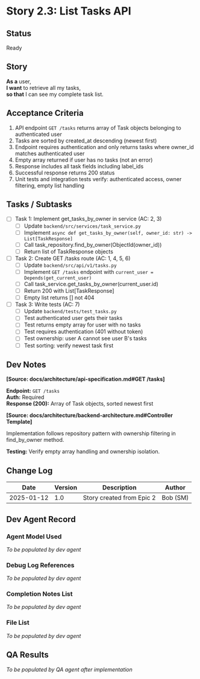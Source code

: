 # Story 2.3: List Tasks API

## Status
Ready

## Story

**As a** user,  
**I want** to retrieve all my tasks,  
**so that** I can see my complete task list.

## Acceptance Criteria

1. API endpoint `GET /tasks` returns array of Task objects belonging to authenticated user
2. Tasks are sorted by created_at descending (newest first)
3. Endpoint requires authentication and only returns tasks where owner_id matches authenticated user
4. Empty array returned if user has no tasks (not an error)
5. Response includes all task fields including label_ids
6. Successful response returns 200 status
7. Unit tests and integration tests verify: authenticated access, owner filtering, empty list handling

## Tasks / Subtasks

- [ ] Task 1: Implement get_tasks_by_owner in service (AC: 2, 3)
  - [ ] Update `backend/src/services/task_service.py`
  - [ ] Implement `async def get_tasks_by_owner(self, owner_id: str) -> List[TaskResponse]`
  - [ ] Call task_repository.find_by_owner(ObjectId(owner_id))
  - [ ] Return list of TaskResponse objects

- [ ] Task 2: Create GET /tasks route (AC: 1, 4, 5, 6)
  - [ ] Update `backend/src/api/v1/tasks.py`
  - [ ] Implement `GET /tasks` endpoint with `current_user = Depends(get_current_user)`
  - [ ] Call task_service.get_tasks_by_owner(current_user.id)
  - [ ] Return 200 with List[TaskResponse]
  - [ ] Empty list returns [] not 404

- [ ] Task 3: Write tests (AC: 7)
  - [ ] Update `backend/tests/test_tasks.py`
  - [ ] Test authenticated user gets their tasks
  - [ ] Test returns empty array for user with no tasks
  - [ ] Test requires authentication (401 without token)
  - [ ] Test ownership: user A cannot see user B's tasks
  - [ ] Test sorting: verify newest task first

## Dev Notes

**[Source: docs/architecture/api-specification.md#GET /tasks]**

**Endpoint:** `GET /tasks`  
**Auth:** Required  
**Response (200):** Array of Task objects, sorted newest first

**[Source: docs/architecture/backend-architecture.md#Controller Template]**

Implementation follows repository pattern with ownership filtering in find_by_owner method.

**Testing:** Verify empty array handling and ownership isolation.

## Change Log

| Date | Version | Description | Author |
|------|---------|-------------|--------|
| 2025-01-12 | 1.0 | Story created from Epic 2 | Bob (SM) |

## Dev Agent Record

### Agent Model Used
_To be populated by dev agent_

### Debug Log References
_To be populated by dev agent_

### Completion Notes List
_To be populated by dev agent_

### File List
_To be populated by dev agent_

## QA Results
_To be populated by QA agent after implementation_
